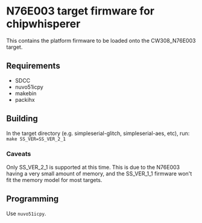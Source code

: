 # N76E003 target firmware for chipwhisperer

This contains the platform firmware to be loaded onto the CW308_N76E003 target.

## Requirements
- SDCC
- nuvo51icpy
- makebin
- packihx

## Building
In the target directory (e.g. simpleserial-glitch, simpleserial-aes, etc), run:
    `make SS_VER=SS_VER_2_1`

### Caveats
Only SS_VER_2_1 is supported at this time. This is due to the N76E003 having a very small amount of memory, and the SS_VER_1_1 firmware won't fit the memory model for most targets.

## Programming
Use `nuvo51icpy`.